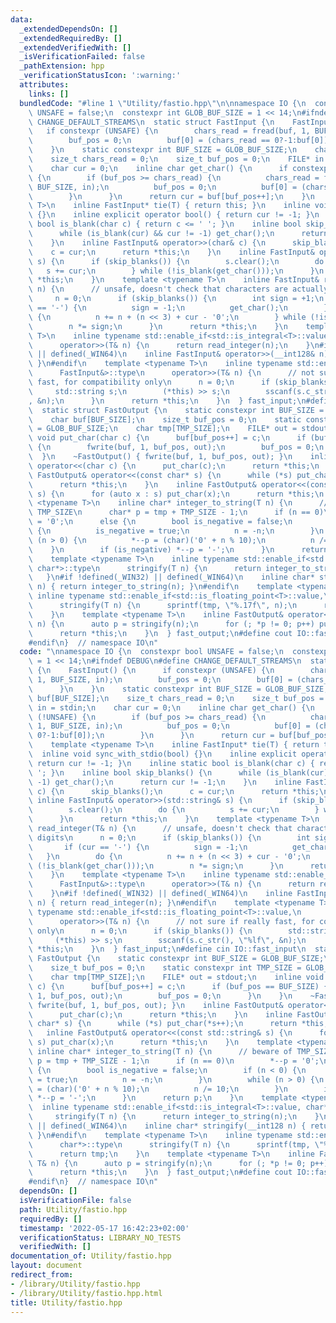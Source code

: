 ```yaml
---
data:
  _extendedDependsOn: []
  _extendedRequiredBy: []
  _extendedVerifiedWith: []
  _isVerificationFailed: false
  _pathExtension: hpp
  _verificationStatusIcon: ':warning:'
  attributes:
    links: []
  bundledCode: "#line 1 \"Utility/fastio.hpp\"\n\nnamespace IO {\n  constexpr bool\
    \ UNSAFE = false;\n  constexpr int GLOB_BUF_SIZE = 1 << 14;\n#ifndef DEBUG\n#define\
    \ CHANGE_DEFAULT_STREAMS\n  static struct FastInput {\n    FastInput() {\n   \
    \   if constexpr (UNSAFE) {\n        chars_read = fread(buf, 1, BUF_SIZE, in);\n\
    \        buf_pos = 0;\n        buf[0] = (chars_read == 0?-1:buf[0]);\n      }\n\
    \    }\n    static constexpr int BUF_SIZE = GLOB_BUF_SIZE;\n    char buf[BUF_SIZE];\n\
    \    size_t chars_read = 0;\n    size_t buf_pos = 0;\n    FILE* in = stdin;\n\
    \    char cur = 0;\n    inline char get_char() {\n      if constexpr (!UNSAFE)\
    \ {\n        if (buf_pos >= chars_read) {\n          chars_read = fread(buf, 1,\
    \ BUF_SIZE, in);\n          buf_pos = 0;\n          buf[0] = (chars_read == 0?-1:buf[0]);\n\
    \        }\n      }\n      return cur = buf[buf_pos++];\n    }\n    template <typename\
    \ T>\n    inline FastInput* tie(T) { return this; }\n    inline void sync_with_stdio(bool)\
    \ {}\n    inline explicit operator bool() { return cur != -1; }\n    inline static\
    \ bool is_blank(char c) { return c <= ' '; }\n    inline bool skip_blanks() {\n\
    \      while (is_blank(cur) && cur != -1) get_char();\n      return cur != -1;\n\
    \    }\n    inline FastInput& operator>>(char& c) {\n      skip_blanks();\n  \
    \    c = cur;\n      return *this;\n    }\n    inline FastInput& operator>>(std::string&\
    \ s) {\n      if (skip_blanks()) {\n        s.clear();\n        do {\n       \
    \   s += cur;\n        } while (!is_blank(get_char()));\n      }\n      return\
    \ *this;\n    }\n    template <typename T>\n    inline FastInput& read_integer(T&\
    \ n) {\n      // unsafe, doesn't check that characters are actually digits\n \
    \     n = 0;\n      if (skip_blanks()) {\n        int sign = +1;\n        if (cur\
    \ == '-') {\n          sign = -1;\n          get_char();\n        }\n        do\
    \ {\n          n += n + (n << 3) + cur - '0';\n        } while (!is_blank(get_char()));\n\
    \        n *= sign;\n      }\n      return *this;\n    }\n    template <typename\
    \ T>\n    inline typename std::enable_if<std::is_integral<T>::value,\n      FastInput&>::type\n\
    \      operator>>(T& n) {\n      return read_integer(n);\n    }\n#if !defined(_WIN32)\
    \ || defined(_WIN64)\n    inline FastInput& operator>>(__int128& n) { return read_integer(n);\
    \ }\n#endif\n    template <typename T>\n    inline typename std::enable_if<std::is_floating_point<T>::value,\n\
    \      FastInput&>::type\n      operator>>(T& n) {\n      // not sure if really\
    \ fast, for compatibility only\n      n = 0;\n      if (skip_blanks()) {\n   \
    \     std::string s;\n        (*this) >> s;\n        sscanf(s.c_str(), \"%lf\"\
    , &n);\n      }\n      return *this;\n    }\n  } fast_input;\n#define cin IO::fast_input\n\
    \  static struct FastOutput {\n    static constexpr int BUF_SIZE = GLOB_BUF_SIZE;\n\
    \    char buf[BUF_SIZE];\n    size_t buf_pos = 0;\n    static constexpr int TMP_SIZE\
    \ = GLOB_BUF_SIZE;\n    char tmp[TMP_SIZE];\n    FILE* out = stdout;\n    inline\
    \ void put_char(char c) {\n      buf[buf_pos++] = c;\n      if (buf_pos == BUF_SIZE)\
    \ {\n        fwrite(buf, 1, buf_pos, out);\n        buf_pos = 0;\n      }\n  \
    \  }\n    ~FastOutput() { fwrite(buf, 1, buf_pos, out); }\n    inline FastOutput&\
    \ operator<<(char c) {\n      put_char(c);\n      return *this;\n    }\n    inline\
    \ FastOutput& operator<<(const char* s) {\n      while (*s) put_char(*s++);\n\
    \      return *this;\n    }\n    inline FastOutput& operator<<(const std::string&\
    \ s) {\n      for (auto x : s) put_char(x);\n      return *this;\n    }\n    template\
    \ <typename T>\n    inline char* integer_to_string(T n) {\n      // beware of\
    \ TMP_SIZE\n      char* p = tmp + TMP_SIZE - 1;\n      if (n == 0)\n        *--p\
    \ = '0';\n      else {\n        bool is_negative = false;\n        if (n < 0)\
    \ {\n          is_negative = true;\n          n = -n;\n        }\n        while\
    \ (n > 0) {\n          *--p = (char)('0' + n % 10);\n          n /= 10;\n    \
    \    }\n        if (is_negative) *--p = '-';\n      }\n      return p;\n    }\n\
    \    template <typename T>\n    inline typename std::enable_if<std::is_integral<T>::value,\
    \ char*>::type\n      stringify(T n) {\n      return integer_to_string(n);\n \
    \   }\n#if !defined(_WIN32) || defined(_WIN64)\n    inline char* stringify(__int128\
    \ n) { return integer_to_string(n); }\n#endif\n    template <typename T>\n   \
    \ inline typename std::enable_if<std::is_floating_point<T>::value,\n      char*>::type\n\
    \      stringify(T n) {\n      sprintf(tmp, \"%.17f\", n);\n      return tmp;\n\
    \    }\n    template <typename T>\n    inline FastOutput& operator<<(const T&\
    \ n) {\n      auto p = stringify(n);\n      for (; *p != 0; p++) put_char(*p);\n\
    \      return *this;\n    }\n  } fast_output;\n#define cout IO::fast_output\n\
    #endif\n}  // namespace IO\n"
  code: "\nnamespace IO {\n  constexpr bool UNSAFE = false;\n  constexpr int GLOB_BUF_SIZE\
    \ = 1 << 14;\n#ifndef DEBUG\n#define CHANGE_DEFAULT_STREAMS\n  static struct FastInput\
    \ {\n    FastInput() {\n      if constexpr (UNSAFE) {\n        chars_read = fread(buf,\
    \ 1, BUF_SIZE, in);\n        buf_pos = 0;\n        buf[0] = (chars_read == 0?-1:buf[0]);\n\
    \      }\n    }\n    static constexpr int BUF_SIZE = GLOB_BUF_SIZE;\n    char\
    \ buf[BUF_SIZE];\n    size_t chars_read = 0;\n    size_t buf_pos = 0;\n    FILE*\
    \ in = stdin;\n    char cur = 0;\n    inline char get_char() {\n      if constexpr\
    \ (!UNSAFE) {\n        if (buf_pos >= chars_read) {\n          chars_read = fread(buf,\
    \ 1, BUF_SIZE, in);\n          buf_pos = 0;\n          buf[0] = (chars_read ==\
    \ 0?-1:buf[0]);\n        }\n      }\n      return cur = buf[buf_pos++];\n    }\n\
    \    template <typename T>\n    inline FastInput* tie(T) { return this; }\n  \
    \  inline void sync_with_stdio(bool) {}\n    inline explicit operator bool() {\
    \ return cur != -1; }\n    inline static bool is_blank(char c) { return c <= '\
    \ '; }\n    inline bool skip_blanks() {\n      while (is_blank(cur) && cur !=\
    \ -1) get_char();\n      return cur != -1;\n    }\n    inline FastInput& operator>>(char&\
    \ c) {\n      skip_blanks();\n      c = cur;\n      return *this;\n    }\n   \
    \ inline FastInput& operator>>(std::string& s) {\n      if (skip_blanks()) {\n\
    \        s.clear();\n        do {\n          s += cur;\n        } while (!is_blank(get_char()));\n\
    \      }\n      return *this;\n    }\n    template <typename T>\n    inline FastInput&\
    \ read_integer(T& n) {\n      // unsafe, doesn't check that characters are actually\
    \ digits\n      n = 0;\n      if (skip_blanks()) {\n        int sign = +1;\n \
    \       if (cur == '-') {\n          sign = -1;\n          get_char();\n     \
    \   }\n        do {\n          n += n + (n << 3) + cur - '0';\n        } while\
    \ (!is_blank(get_char()));\n        n *= sign;\n      }\n      return *this;\n\
    \    }\n    template <typename T>\n    inline typename std::enable_if<std::is_integral<T>::value,\n\
    \      FastInput&>::type\n      operator>>(T& n) {\n      return read_integer(n);\n\
    \    }\n#if !defined(_WIN32) || defined(_WIN64)\n    inline FastInput& operator>>(__int128&\
    \ n) { return read_integer(n); }\n#endif\n    template <typename T>\n    inline\
    \ typename std::enable_if<std::is_floating_point<T>::value,\n      FastInput&>::type\n\
    \      operator>>(T& n) {\n      // not sure if really fast, for compatibility\
    \ only\n      n = 0;\n      if (skip_blanks()) {\n        std::string s;\n   \
    \     (*this) >> s;\n        sscanf(s.c_str(), \"%lf\", &n);\n      }\n      return\
    \ *this;\n    }\n  } fast_input;\n#define cin IO::fast_input\n  static struct\
    \ FastOutput {\n    static constexpr int BUF_SIZE = GLOB_BUF_SIZE;\n    char buf[BUF_SIZE];\n\
    \    size_t buf_pos = 0;\n    static constexpr int TMP_SIZE = GLOB_BUF_SIZE;\n\
    \    char tmp[TMP_SIZE];\n    FILE* out = stdout;\n    inline void put_char(char\
    \ c) {\n      buf[buf_pos++] = c;\n      if (buf_pos == BUF_SIZE) {\n        fwrite(buf,\
    \ 1, buf_pos, out);\n        buf_pos = 0;\n      }\n    }\n    ~FastOutput() {\
    \ fwrite(buf, 1, buf_pos, out); }\n    inline FastOutput& operator<<(char c) {\n\
    \      put_char(c);\n      return *this;\n    }\n    inline FastOutput& operator<<(const\
    \ char* s) {\n      while (*s) put_char(*s++);\n      return *this;\n    }\n \
    \   inline FastOutput& operator<<(const std::string& s) {\n      for (auto x :\
    \ s) put_char(x);\n      return *this;\n    }\n    template <typename T>\n   \
    \ inline char* integer_to_string(T n) {\n      // beware of TMP_SIZE\n      char*\
    \ p = tmp + TMP_SIZE - 1;\n      if (n == 0)\n        *--p = '0';\n      else\
    \ {\n        bool is_negative = false;\n        if (n < 0) {\n          is_negative\
    \ = true;\n          n = -n;\n        }\n        while (n > 0) {\n          *--p\
    \ = (char)('0' + n % 10);\n          n /= 10;\n        }\n        if (is_negative)\
    \ *--p = '-';\n      }\n      return p;\n    }\n    template <typename T>\n  \
    \  inline typename std::enable_if<std::is_integral<T>::value, char*>::type\n \
    \     stringify(T n) {\n      return integer_to_string(n);\n    }\n#if !defined(_WIN32)\
    \ || defined(_WIN64)\n    inline char* stringify(__int128 n) { return integer_to_string(n);\
    \ }\n#endif\n    template <typename T>\n    inline typename std::enable_if<std::is_floating_point<T>::value,\n\
    \      char*>::type\n      stringify(T n) {\n      sprintf(tmp, \"%.17f\", n);\n\
    \      return tmp;\n    }\n    template <typename T>\n    inline FastOutput& operator<<(const\
    \ T& n) {\n      auto p = stringify(n);\n      for (; *p != 0; p++) put_char(*p);\n\
    \      return *this;\n    }\n  } fast_output;\n#define cout IO::fast_output\n\
    #endif\n}  // namespace IO\n"
  dependsOn: []
  isVerificationFile: false
  path: Utility/fastio.hpp
  requiredBy: []
  timestamp: '2022-05-17 16:42:23+02:00'
  verificationStatus: LIBRARY_NO_TESTS
  verifiedWith: []
documentation_of: Utility/fastio.hpp
layout: document
redirect_from:
- /library/Utility/fastio.hpp
- /library/Utility/fastio.hpp.html
title: Utility/fastio.hpp
---
```

